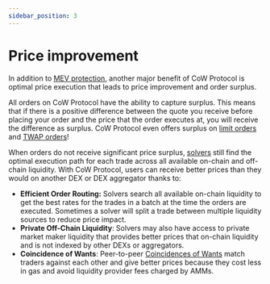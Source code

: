 ```yaml
---
sidebar_position: 3
---
```


# Price improvement

In addition to [MEV protection](./mev-protection), another major benefit of CoW Protocol is optimal price execution that leads to price improvement and order surplus.

All orders on CoW Protocol have the ability to capture surplus.
This means that if there is a positive difference between the quote you receive before placing your order and the price that the order executes at, you will receive the difference as surplus.
CoW Protocol even offers surplus on [limit orders](../order-types/limit-orders) and [TWAP orders](../order-types/twap-orders)!

When orders do not receive significant price surplus, [solvers](../introduction/solvers) still find the optimal execution path for each trade across all available on-chain and off-chain liquidity.
With CoW Protocol, users can receive better prices than they would on another DEX or DEX aggregator thanks to:

- **Efficient Order Routing:** Solvers search all available on-chain liquidity to get the best rates for the trades in a batch at the time the orders are executed.
  Sometimes a solver will split a trade between multiple liquidity sources to reduce price impact.
- **Private Off-Chain Liquidity**: Solvers may also have access to private market maker liquidity that provides better prices that on-chain liquidity and is not indexed by other DEXs or aggregators.
- **Coincidence of Wants**: Peer-to-peer [Coincidences of Wants](../how-it-works/coincidence-of-wants) match traders against each other and give better prices because they cost less in gas and avoid liquidity provider fees charged by AMMs.
